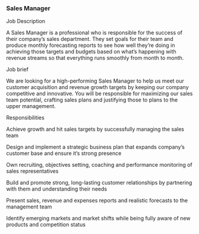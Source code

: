 ### Sales Manager
Job Description

A Sales Manager is a professional who is responsible for the success of their company’s sales department. They set goals for their team and produce monthly forecasting reports to see how well they’re doing in achieving those targets and budgets based on what’s happening with revenue streams so that everything runs smoothly from month to month.

Job brief

We are looking for a high-performing Sales Manager to help us meet our customer acquisition and revenue growth targets by keeping our company competitive and innovative. You will be responsible for maximizing our sales team potential, crafting sales plans and justifying those to plans to the upper management.

Responsibilities

Achieve growth and hit sales targets by successfully managing the sales team

Design and implement a strategic business plan that expands company’s customer base and ensure it’s strong presence

Own recruiting, objectives setting, coaching and performance monitoring of sales representatives

Build and promote strong, long-lasting customer relationships by partnering with them and understanding their needs

Present sales, revenue and expenses reports and realistic forecasts to the management team

Identify emerging markets and market shifts while being fully aware of new products and competition status
